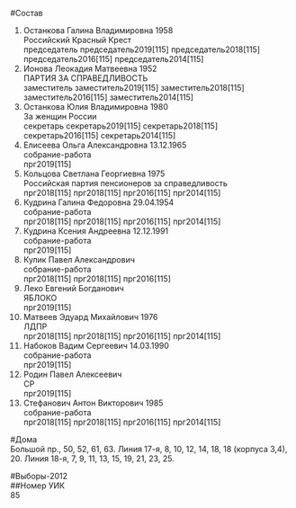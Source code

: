 #Состав  
1. Останкова Галина Владимировна 1958  
    Российский Красный Крест  
    председатель председатель2019[115] председатель2018[115] председатель2016[115] председатель2014[115]  
2. Ионова Леокадия Матвеевна 1952  
    ПАРТИЯ ЗА СПРАВЕДЛИВОСТЬ  
    заместитель заместитель2019[115] заместитель2018[115] заместитель2016[115] заместитель2014[115]  
3. Останкова Юлия Владимировна 1980  
    За женщин России  
    секретарь секретарь2019[115] секретарь2018[115] секретарь2016[115] секретарь2014[115]  
4. Елисеева Ольга Александровна 13.12.1965  
    собрание-работа  
    прг2019[115]  
5. Кольцова Светлана Георгиевна 1975  
    Российская партия пенсионеров за справедливость  
    прг2018[115] прг2018[115] прг2016[115] прг2014[115]  
6. Кудрина Галина Федоровна 29.04.1954  
    собрание-работа  
    прг2018[115] прг2018[115] прг2016[115] прг2014[115]  
7. Кудрина Ксения Андреевна 12.12.1991  
    собрание-работа  
    прг2019[115]  
8. Кулик Павел Александрович  
    собрание-работа  
    прг2018[115] прг2018[115] прг2016[115]  
9. Леко Евгений Богданович  
    ЯБЛОКО  
    прг2019[115]  
10. Матвеев Эдуард Михайлович 1976  
    ЛДПР  
    прг2018[115] прг2018[115] прг2016[115] прг2014[115]  
11. Набоков Вадим Сергеевич 14.03.1990  
    собрание-работа  
    прг2019[115]  
12. Родин Павел Алексеевич  
    СР  
    прг2019[115]  
13. Стефанович Антон Викторович 1985  
    собрание-работа  
    прг2018[115] прг2018[115] прг2016[115] прг2014[115]  
  
#Дома  
Большой пр.,      50, 52, 61, 63. Линия 17-я,      8, 10, 12, 14, 18, 18 (корпуса 3,4), 20. Линия 18-я,      7, 9, 11, 13, 15, 19, 21, 23, 25.  
  
#Выборы-2012  
##Номер УИК  
85  
